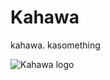 # Kahawa
kahawa. kasomething

![Kahawa logo](https://vectr.com/tmp/d1XpUXcZ7H/c2OXenIWT0.svg?width=200&height=200&select=c2OXenIWT0page0)
